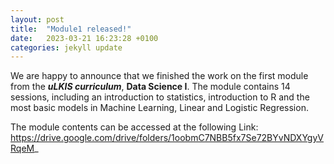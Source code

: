 ```yaml
---
layout: post
title:  "Module1 released!"
date:   2023-03-21 16:23:28 +0100
categories: jekyll update
---
```

We are happy to announce that we finished the work on the first module from the ***uLKIS curriculum***, **Data Science I**.
The module contains 14 sessions, including an introduction to statistics, introduction to R and the most basic models in Machine Learning, Linear and Logistic Regression.

The module contents can be accessed at the following Link:
https://drive.google.com/drive/folders/1oobmC7NBB5fx7Se72BYvNDXYgyVRqeM_

